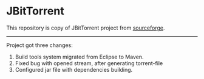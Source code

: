 # JBitTorrent

This repository is copy of JBitTorrent project from [sourceforge](https://sourceforge.net/projects/jbittorrent/).



---
 Project got three changes:
1. Build tools system migrated from Eclipse to Maven.
2. Fixed bug with opened stream, after generating torrent-file
3. Configured jar file with dependencies building.
